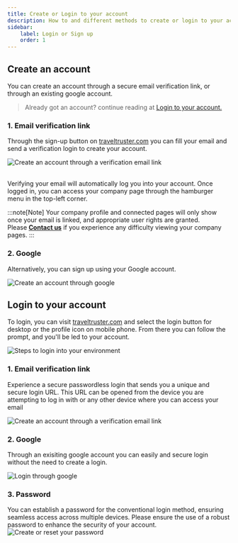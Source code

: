 ```yaml
---
title: Create or Login to your account
description: How to and different methods to create or login to your account
sidebar:
    label: Login or Sign up
    order: 1
---
```


## Create an account
You can create an account through a secure email verification link, or through an existing google account. 

> Already got an account? continue reading at [Login to your account.](/user_manual/login/#login-to-your-account)

### 1. Email verification link
Through the sign-up button on [traveltruster.com](https://www.traveltruster.com/?modal=account&flow=signup) you can fill your email and send a verification login to create your account. 

![Create an account through a verification email link](/images/Create_an_account_using_verification_email.jpg)

</br>Verifying your email will automatically log you into your account. Once logged in, you can access your company page through the hamburger menu in the top-left corner.

:::note[Note]
Your company profile and connected pages will only show once your email is linked, and appropriate user rights are granted.
</br>Please [**Contact us**](mailto:info@traveltruster.com?subject=Issues%20viewing%20my%20company%20page)  if you experience any difficulty viewing your company pages.
:::

### 2. Google 
Alternatively, you can sign up using your Google account.

![Create an account through google](/images/Create_an_account_through_Google.jpg)

## Login to your account
To login, you can visit [traveltruster.com](https://www.traveltruster.com/?modal=account&flow=signin) and select the login button for desktop or the profile icon on mobile phone.
From there you can follow the prompt, and you'll be led to your account. 

![Steps to login into your environment](/images/Login_steps.jpg)

### 1. Email verification link
Experience a secure passwordless login that sends you a unique and secure login URL. This URL can be opened from the device you are attempting to log in with or any other device where you can access your email

![Create an account through a verification email link](/images/Login_with_verification_email.jpg)

### 2. Google 
Through an exisiting google account you can easily and secure login without the need to create a login.

![Login through google](/images/Login_through_google.jpg)

### 3. Password 
You can establish a password for the conventional login method, ensuring seamless access across multiple devices. Please ensure the use of a robust password to enhance the security of your account.
![Create or reset your password](/images/reset_password.jpg)






